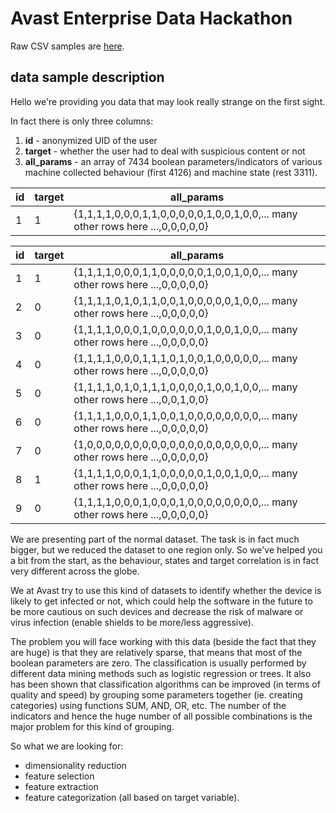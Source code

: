 Avast Enterprise Data Hackathon
====

Raw CSV samples are [here](https://github.com/hackathonBI/Avast/tree/master/sample%20data).


## data sample description

Hello we're providing you data that may look really strange on the first sight.

In fact there is only three columns:

1. **id** - anonymized UID of the user
2. **target** - whether the user had to deal with suspicious content or not
3. **all_params** - an array of 7434 boolean parameters/indicators of various machine collected behaviour (first 4126) and machine state (rest 3311).


|id|target|all_params|
|---|---|---|
|1|1|{1,1,1,1,0,0,0,1,1,0,0,0,0,0,1,0,0,1,0,0,... many other rows here ...,0,0,0,0,0}|

|id|target|all_params|
|--|------|----------|
|1 |1	 |{1,1,1,1,0,0,0,1,1,0,0,0,0,0,1,0,0,1,0,0,... many other rows here ...,0,0,0,0,0}|
|2 |0	 |{1,1,1,1,0,1,0,1,1,0,0,1,0,0,0,0,0,1,0,0,... many other rows here ...,0,0,0,0,0}|
|3 |0	 |{1,1,1,1,0,0,0,1,0,0,0,0,0,0,1,0,0,1,0,0,... many other rows here ...,0,0,0,0,0}|
|4 |0	 |{1,1,1,1,0,0,0,1,1,1,0,1,0,0,1,0,0,0,0,0,... many other rows here ...,0,0,0,0,0}|
|5 |0	 |{1,1,1,1,0,1,0,1,1,1,0,0,0,0,1,0,0,1,0,0,... many other rows here ...,0,0,1,0,0}|
|6 |0	 |{1,1,1,1,0,0,0,1,1,0,0,1,0,0,0,0,0,0,0,0,... many other rows here ...,0,0,0,0,0}|
|7 |0	 |{1,0,0,0,0,0,0,0,0,0,0,0,0,0,0,0,0,0,0,0,... many other rows here ...,0,0,0,0,0}|
|8 |1	 |{1,1,1,1,0,0,0,1,1,0,0,0,0,0,1,0,0,1,0,0,... many other rows here ...,0,0,0,0,0}|
|9 |0	 |{1,1,1,1,0,0,0,1,0,0,0,1,0,0,0,0,0,0,0,0,... many other rows here ...,0,0,0,0,0}|

We are presenting part of the normal dataset. The task is in fact much bigger, but we reduced the dataset to one region only. So we've helped you a bit from the start, as the behaviour, states and target correlation is in fact very different across the globe.

We at Avast try to use this kind of datasets to identify whether the device is likely to get infected or not, which could help the software in the future to be more cautious on such devices and decrease the risk of malware or virus infection (enable shields to be more/less aggressive). 

The problem you will face working with this data (beside the fact that they are huge) is that they are relatively sparse, that means that most of the boolean parameters are zero. The classification is usually performed by different data mining methods such as logistic regression or trees. It also has been shown that classification algorithms can be improved (in terms of quality and speed) by grouping some parameters together (ie. creating categories) using functions SUM, AND, OR, etc. The number of the indicators and hence the huge number of all possible combinations is the major problem for this kind of grouping.

So what we are looking for:
- dimensionality reduction
- feature selection
- feature extraction
- feature categorization (all based on target variable).
